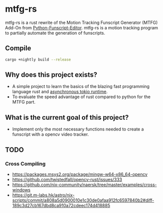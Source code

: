 # mtfg-rs

mtfg-rs is a rust rewrite of the Motion Tracking Funscript Generator (MTFG) Add-On from [Python-Funscript-Editor](https://github.com/michael-mueller-git/Python-Funscript-Editor). mtfg-rs is a motion tracking program to partially automate the generation of funscripts.

## Compile

```bash
cargo +nightly build --release
```

## Why does this project exists?

- A simple project to learn the basics of the blazing fast programming language rust and [asynchronous tokio runtime](https://tokio.rs/).
- To evaluate the speed advantage of rust compared to python for the MTFG part.

## What is the current goal of this project?

- Implement only the most necessary functions needed to create a funscript with a opencv video tracker.

## TODO

### Cross Compiling

- https://packages.msys2.org/package/mingw-w64-x86_64-opencv
- https://github.com/twistedfall/opencv-rust/issues/333
- https://github.com/nix-community/naersk/tree/master/examples/cross-windows
- https://git.m-labs.hk/astro/nix-scripts/commit/a808a5d0900010e1c30de0afaa912fc6597840b2#diff-189c3d27cb167dbd8ca910a72cdeec174d418885
